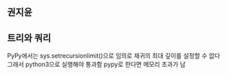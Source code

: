 ## 권지윤

## 트리와 쿼리
 PyPy에서는 sys.setrecursionlimit()으로 임의로 재귀의 최대 깊이를 설정할 수 없다
 그래서 python3으로 실행해야 통과함
 pypy로 한다면 메모리 초과가 남